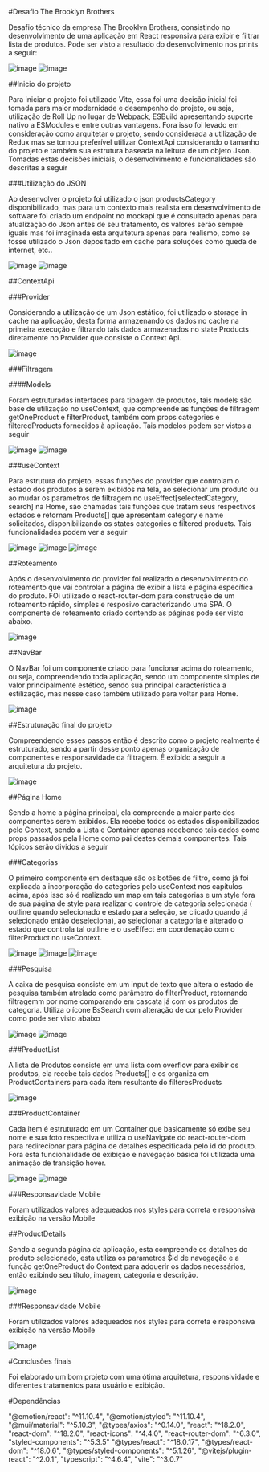 #Desafio The Brooklyn Brothers

Desafio técnico da empresa The Brooklyn Brothers, consistindo no desenvolvimento de uma aplicação em React responsiva para exibir
e filtrar lista de produtos. Pode ser visto a resultado do desenvolvimento nos prints a seguir:

![image](https://user-images.githubusercontent.com/28552417/188363392-c5dcd9f4-e6a5-4498-913a-288a1516844f.png)
![image](https://user-images.githubusercontent.com/28552417/188363478-3030c0b2-5b61-411d-88ad-290ff67a2e3b.png)

##Inicio do projeto

Para iniciar o projeto foi utilizado Vite, essa foi uma decisão inicial foi tomada para maior modernidade e desempenho do projeto,
ou seja, utilização de Roll Up no lugar de Webpack, ESBuild apresentando suporte nativo a ESModules e entre outras vantagens.
Fora isso foi levado em consideração como arquitetar o projeto, sendo considerada a utilização de Redux mas se tornou preferível
utilizar ContextApi considerando o tamanho do projeto e também sua estrutura baseada na leitura de um objeto Json. Tomadas estas decisões
iniciais, o desenvolvimento e funcionalidades são descritas a seguir

###Utilização do JSON

Ao desenvolver o projeto foi utilizado o json productsCategory disponibilizado, mas para um contexto mais realista em desenvolvimento de software
foi criado um endpoint no mockapi que é consultado apenas para atualização do Json antes de seu tratamento, os valores serão sempre iguais mas foi 
imaginada esta arquitetura apenas para realismo, como se fosse utilizado o Json depositado em cache para soluções como queda de internet, etc..

![image](https://user-images.githubusercontent.com/28552417/188365396-9c6550d5-270b-40ef-a608-e61561ca668d.png)
![image](https://user-images.githubusercontent.com/28552417/188365658-692b4fe1-8700-48db-83d0-ca9775c713d4.png)


##ContextApi

###Provider

Considerando a utilização de um Json estático, foi utilizado o storage in cache na aplicação, desta forma armazenando os dados 
no cache na primeira execução e filtrando tais dados armazenados no state Products diretamente no Provider que consiste o Context Api.

![image](https://user-images.githubusercontent.com/28552417/188366229-0f652658-d625-4335-bf51-1f23dde3b25b.png)

###Filtragem

####Models

Foram estruturadas interfaces para tipagem de produtos, tais models são base de utilização no useContext, que compreende
as funções de filtragem getOneProduct e filterProduct, também com props categories e filteredProducts fornecidos à aplicação.
Tais modelos podem ser vistos a seguir

![image](https://user-images.githubusercontent.com/28552417/188370209-7bd9530b-64e5-46a8-aa4d-64be0bbf12c8.png)
![image](https://user-images.githubusercontent.com/28552417/188370247-5dee0dff-ff74-49ad-ac86-d46e1bec8329.png)

###useContext

Para estrutura do projeto, essas funções do provider que controlam o estado dos produtos a serem exibidos na tela, ao selecionar um
produto ou ao mudar os parametros de filtragem no useEffect[selectedCategory, search] na Home, são chamadas tais funções que tratam
seus respectivos estados e retornam Products[] que apresentam category e name solicitados, disponibilizando os states categories e 
filtered products. Tais funcionalidades podem ver a seguir

![image](https://user-images.githubusercontent.com/28552417/188371376-7a3ad6b4-379f-496b-9522-c4a343a1fa95.png)
![image](https://user-images.githubusercontent.com/28552417/188371432-988e51c3-0350-469c-9b80-06405a254c4b.png)
![image](https://user-images.githubusercontent.com/28552417/188371847-861dc393-a93f-466e-9f42-623cb225f80c.png)


##Roteamento

Após o desenvolvimento do provider foi realizado o desenvolvimento do roteamento que vai controlar a página de exibir a lista e página
específica do produto. FOi utilizado o react-router-dom para construção de um roteamento rápido, simples e resposivo caracterizando uma
SPA. O componente de roteamento criado contendo as páginas pode ser visto abaixo.

![image](https://user-images.githubusercontent.com/28552417/188366944-bc432f6d-ced9-494b-9b5d-88f0f3138549.png)

##NavBar

O NavBar foi um componente criado para funcionar acima do roteamento, ou seja, compreendendo toda aplicação, sendo um componente simples
de valor principalmente estético, sendo sua principal característica a estilização, mas nesse caso também utilizado para voltar para Home.

![image](https://user-images.githubusercontent.com/28552417/188367422-45a77a64-3b32-42af-87ee-2b468b4379fd.png)

##Estruturação final do projeto

Compreendendo esses passos então é descrito como o projeto realmente é estruturado, sendo a partir desse ponto apenas organização de componentes
e responsavidade da filtragem. É exibido a seguir a arquitetura do projeto.

![image](https://user-images.githubusercontent.com/28552417/188367977-040d017d-a22a-4885-8b86-ac9998d349c6.png)


##Página Home

Sendo a home a página principal, ela compreende a maior parte dos componentes serem exibidos. Ela recebe todos os estados disponibilizados
pelo Context, sendo a Lista e Container apenas recebendo tais dados como props passados pela Home como pai destes demais componentes.
Tais tópicos serão dividos a seguir

###Categorias

O primeiro componente em destaque são os botões de filtro, como já foi explicada a incorporação do categories pelo useContext nos
capítulos acima, após isso só é realizado um map em tais categorias e um style fora de sua página de style para realizar o controle
de categoria selecionada ( outline quando selecionado e estado para seleção, se clicado quando já selecionado então deseleciona), ao 
selecionar a categoria é alterado o estado que controla tal outline e o useEffect em coordenação com o filterProduct no useContext.

![image](https://user-images.githubusercontent.com/28552417/188372405-dba80020-7e2a-4b83-b634-b632b5e15f08.png)
![image](https://user-images.githubusercontent.com/28552417/188372455-ad29114a-2d65-4355-ac65-28a089a662d3.png)
![image](https://user-images.githubusercontent.com/28552417/188373241-a073fab9-bce8-41bb-af1a-0fcdca47643f.png)


###Pesquisa

A caixa de pesquisa consiste em um input de texto que altera o estado de pesquisa também atrelado como parâmetro do filterProduct, retornando
filtragemm por nome comparando em cascata já com os produtos de categoria. Utiliza o ícone BsSearch com alteração de cor pelo Provider como
pode ser visto abaixo

![image](https://user-images.githubusercontent.com/28552417/188373126-7eb83a5e-5316-4def-9d70-7a940492d540.png)
![image](https://user-images.githubusercontent.com/28552417/188373188-3b42356e-a405-4fc0-aa4c-279ea59e461c.png)

###ProductList

A lista de Produtos consiste em uma lista com overflow para exibir os produtos, ela recebe tais dados Products[] e os organiza em
ProductContainers para cada item resultante do filteresProducts

![image](https://user-images.githubusercontent.com/28552417/188374217-f43b5930-b933-4081-aef3-07c1b202b2c0.png)

###ProductContainer

Cada item é estruturado em um Container que basicamente só exibe seu nome e sua foto respectiva e utiliza o useNavigate do react-router-dom
para redirecionar para página de detalhes especificada pelo id do produto. Fora esta funcionalidade de exibição e navegação básica foi utilizada
uma animação de transição hover.

![image](https://user-images.githubusercontent.com/28552417/188379436-5fc147ea-8838-4501-baaf-191b491bbfb1.png)
![image](https://user-images.githubusercontent.com/28552417/188379703-0aea186e-c17d-47bc-8d53-c7781f796727.png)

###Responsavidade Mobile

Foram utilizados valores adequeados nos styles para correta e responsiva exibição na versão Mobile

##ProductDetails

Sendo a segunda página da aplicação, esta compreende os detalhes do produto selecionado, esta utiliza os parametros $id de navegação e a função 
getOneProduct do Context para adquerir os dados necessários, então exibindo seu título, imagem, categoria e descrição.

![image](https://user-images.githubusercontent.com/28552417/188382352-b35f2c4e-c23c-4f87-aa0a-e75655d75d4b.png)

###Responsavidade Mobile

Foram utilizados valores adequeados nos styles para correta e responsiva exibição na versão Mobile

![image](https://user-images.githubusercontent.com/28552417/188382595-cab5d705-7934-4930-b050-9bedc46bf4e9.png)


#Conclusões finais

Foi elaborado um bom projeto com uma ótima arquitetura, responsividade e diferentes tratamentos para usuário e exibição.

#Dependências

"@emotion/react": "^11.10.4",
"@emotion/styled": "^11.10.4",
"@mui/material": "^5.10.3",
"@types/axios": "^0.14.0",
"react": "^18.2.0",
"react-dom": "^18.2.0",
"react-icons": "^4.4.0",
"react-router-dom": "^6.3.0",
"styled-components": "^5.3.5"
"@types/react": "^18.0.17",
"@types/react-dom": "^18.0.6",
"@types/styled-components": "^5.1.26",
"@vitejs/plugin-react": "^2.0.1",
"typescript": "^4.6.4",
"vite": "^3.0.7"





